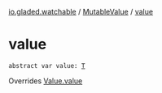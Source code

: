 [io.gladed.watchable](../index.md) / [MutableValue](index.md) / [value](./value.md)

# value

`abstract var value: `[`T`](index.md#T)

Overrides [Value.value](../-value/value.md)

